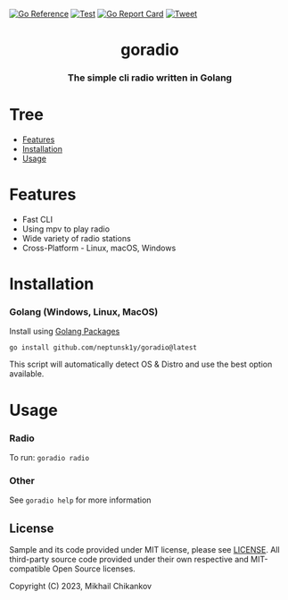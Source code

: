 [![Go Reference](https://pkg.go.dev/badge/github.com/neptunsk1y/goradio.svg)](https://pkg.go.dev/github.com/neptunsk1y/goradio)
[![Test](https://github.com/neptunsk1y/goradio/actions/workflows/test.yml/badge.svg)](https://github.com/neptunsk1y/radiorecord/actions/workflows/test.yml)
[![Go Report Card](https://goreportcard.com/badge/github.com/neptunsk1y/goradio)](https://goreportcard.com/report/github.com/neptunsk1y/goradio)
[![Tweet](https://img.shields.io/twitter/url/http/shields.io.svg?style=social)](https://twitter.com/intent/tweet?text=Get%20over%20170%20free%20design%20blocks%20based%20on%20Bootstrap%204&url=https://www.froala.com/design-blocks&via=froala&hashtags=bootstrap,design,templates,blocks,developers)
<h1 align="center">goradio</h1>

<h3 align="center">The simple cli radio written in Golang<h3><h1>Tree</h1>
  
- [Features](#features)
- [Installation](#installation)
- [Usage](#usage)

<h1>Features</h1>

- Fast CLI
- Using mpv to play radio
- Wide variety of radio stations
- Cross-Platform - Linux, macOS, Windows

<h1>Installation</h1>

<h3>Golang (Windows, Linux, MacOS)</h3>

Install using [Golang Packages](https://pkg.go.dev/github.com/neptunsk1y/goradio)

```shell
go install github.com/neptunsk1y/goradio@latest
```
This script will automatically detect OS & Distro and use the best option available.

<h1>Usage</h1>

<h3>Radio</h3>

To run: `goradio radio`

<h3>Other</h3>

See `goradio help` for more information

<h2>License</h2>

Sample and its code provided under MIT license, please see [LICENSE](/LICENSE). All third-party source code provided
under their own respective and MIT-compatible Open Source licenses.

Copyright (C) 2023, Mikhail Chikankov
